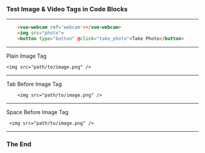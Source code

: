 ### Test Image & Video Tags in Code Blocks

---

```html
    <vue-webcam ref='webcam'></vue-webcam>
    <img src="photo">
    <button type="button" @click="take_photo">Take Photo</button>
```

---

Plain Image Tag

```
<img src="path/to/image.png" />
```

---

Tab Before Image Tag

```
    <img src="path/to/image.png" />
```

---

Space Before Image Tag

```
 <img src="path/to/image.png" />
```

---

### The End


